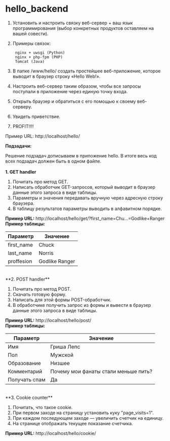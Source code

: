 # hello_backend

1. Установить и настроить связку веб-сервер + ваш язык программирования (выбор конкретных продуктов оставляем на вашей совести).
2. Примеры связок:

        nginx + uwsgi (Python)
        nginx + php-fpm (PHP)
        Tomcat (Java)
3. В папке /www/hello/ создать простейшее веб-приложение, которое выводит в браузер строку «Hello Web!».
4. Настроить веб-сервер таким образом, чтобы все запросы поступали в приложение через единую точку входа.
5. Открыть браузер и обратиться с его помощью к своему веб-серверу.
6. Увидеть приветствие.
7. PROFIT!!!!

Пример URL: http://localhost/hello/

**Подзадачи:**

Решение подзадач дописываем в приложение hello. В итоге весь код всех подзадач должен быть в одном файле.</br>
</br>
**1. GET handler**

1. Почитать про метод GET.
2. Написать обработчик GET-запросов, который выводит в браузер данные этого запроса в виде таблицы.
3. Параметры и значения передавать вручную через адресную строку браузера.
4. В таблицу результатов параметры выводить в алфавитном порядке.

**Пример URL:** http://localhost/hello/get/?first_name=Chu...=Godlike+Ranger</br>
**Пример таблицы:**

Параметр | Значение
--------|---------
first_name | Chuck
last_name | Norris
proffesion | Godlike Ranger
</br>
**2. POST handler**

1. Почитать про метод POST.
2. Скачать готовую форму.
3. Написать для этой формы POST-обработчик.
4. В обработчике получить запрос из формы и вывести в браузер данные этого запроса в виде таблицы.

**Пример URL:** http://localhost/hello/post/</br>
**Пример таблицы:**

Параметр | Значение
--------|---------
Имя | Гриша Лепс
Пол | Мужской
Образование | Низшее
Комментарий | Почему мои фанаты стали меньше пить?
Получать спам | Да
</br>
**3. Cookie counter**

1. Почитать, что такое cookie.
2. При первом заходе на страницу установить куку "page_visits=1".
3. При каждом последующем заходе — увеличить счетчик на единицу.
4. На странице отображать текущее показание счетчика.

**Пример URL:** http://localhost/hello/cookie/
